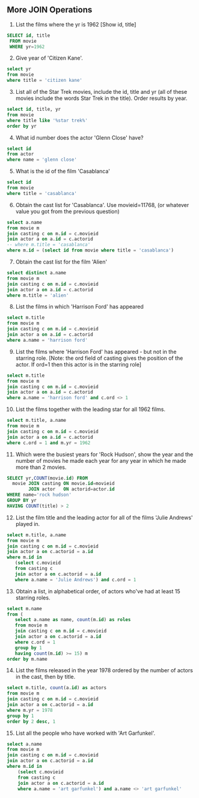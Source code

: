 ## More JOIN  Operations

1. List the films where the yr is 1962 [Show id, title]

```sql
SELECT id, title
 FROM movie
 WHERE yr=1962
```

2. Give year of 'Citizen Kane'.

```sql
select yr
from movie
where title = 'citizen kane'
```

3. List all of the Star Trek movies, include the id, title and yr (all of these movies include the words Star Trek in the title). Order results by year.

```sql
select id, title, yr
from movie
where title like '%star trek%'
order by yr
```

4. What id number does the actor 'Glenn Close' have?

```sql
select id 
from actor
where name = 'glenn close'
```

5. What is the id of the film 'Casablanca'

```sql
select id
from movie
where title = 'casablanca'
```

6. Obtain the cast list for 'Casablanca'. Use movieid=11768, (or whatever value you got from the previous question)

```sql
select a.name
from movie m
join casting c on m.id = c.movieid
join actor a on a.id = c.actorid
-- where m.title = 'casablanca'
where m.id = (select id from movie where title = 'casablanca')
```

7. Obtain the cast list for the film 'Alien'

```sql
select distinct a.name
from movie m
join casting c on m.id = c.movieid
join actor a on a.id = c.actorid
where m.title = 'alien'
```

8. List the films in which 'Harrison Ford' has appeared
   
```sql
select m.title
from movie m
join casting c on m.id = c.movieid
join actor a on a.id = c.actorid
where a.name = 'harrison ford'
```

9. List the films where 'Harrison Ford' has appeared - but not in the starring role. [Note: the ord field of casting gives the position of the actor. If ord=1 then this actor is in the starring role]
    
```sql
select m.title
from movie m
join casting c on m.id = c.movieid
join actor a on a.id = c.actorid
where a.name = 'harrison ford' and c.ord <> 1
```

10. List the films together with the leading star for all 1962 films.
    
```sql
select m.title, a.name
from movie m
join casting c on m.id = c.movieid
join actor a on a.id = c.actorid
where c.ord = 1 and m.yr = 1962
```

11. Which were the busiest years for 'Rock Hudson', show the year and the number of movies he made each year for any year in which he made more than 2 movies.

```sql
SELECT yr,COUNT(movie.id) FROM
  movie JOIN casting ON movie.id=movieid
        JOIN actor   ON actorid=actor.id
WHERE name='rock hudson'
GROUP BY yr
HAVING COUNT(title) > 2
```

12. List the film title and the leading actor for all of the films 'Julie Andrews' played in.
    
```sql
select m.title, a.name
from movie m
join casting c on m.id = c.movieid
join actor a on c.actorid = a.id
where m.id in
   (select c.movieid
   from casting c
   join actor a on c.actorid = a.id
   where a.name = 'Julie Andrews') and c.ord = 1
```

13. Obtain a list, in alphabetical order, of actors who've had at least 15 starring roles.
    
```sql
select m.name
from (
   select a.name as name, count(m.id) as roles
   from movie m
   join casting c on m.id = c.movieid
   join actor a on c.actorid = a.id
   where c.ord = 1
   group by 1
   having count(m.id) >= 15) m
order by m.name
```

14. List the films released in the year 1978 ordered by the number of actors in the cast, then by title.
    
```sql
select m.title, count(a.id) as actors
from movie m
join casting c on m.id = c.movieid
join actor a on c.actorid = a.id
where m.yr = 1978
group by 1
order by 2 desc, 1
```

15. List all the people who have worked with 'Art Garfunkel'.
    
```sql
select a.name
from movie m
join casting c on m.id = c.movieid
join actor a on c.actorid = a.id
where m.id in
    (select c.movieid
    from casting c
    join actor a on c.actorid = a.id
    where a.name = 'art garfunkel') and a.name <> 'art garfunkel'
```
